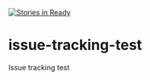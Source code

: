 [![Stories in Ready](https://badge.waffle.io/ashblue/issue-tracking-test.png?label=ready&title=Ready)](https://waffle.io/ashblue/issue-tracking-test)
# issue-tracking-test
Issue tracking test
